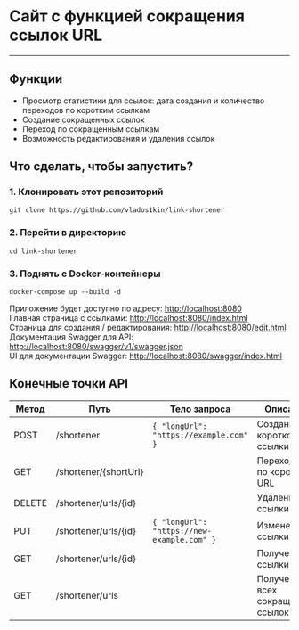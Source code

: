 # Сайт с функцией сокращения ссылок URL
***
## Функции
- Просмотр статистики для ссылок: дата создания и количество переходов по коротким ссылкам
- Создание сокращенных ссылок
- Переход по сокращенным ссылкам
- Возможность редактирования и удаления ссылок
## Что сделать, чтобы запустить?
### **1. Клонировать этот репозиторий**
```shell
git clone https://github.com/vlados1kin/link-shortener
```
### **2. Перейти в директорию**
```shell
cd link-shortener
```
### **3. Поднять с Docker-контейнеры**
```shell
docker-compose up --build -d
```
Приложение будет доступно по адресу: [http://localhost:8080](http://localhost:8080)<br>
Главная страница с ссылками: [http://localhost:8080/index.html](http://localhost:8080/index.html)<br>
Страница для создания / редактирования: [http://localhost:8080/edit.html](http://localhost:8080/edit.html)<br>
Документация Swagger для API: [http://localhost:8080/swagger/v1/swagger.json](http://localhost:8080/swagger/v1/swagger.json)<br>
UI для документации Swagger: [http://localhost:8080/swagger/index.html](http://localhost:8080/swagger/index.html)

## Конечные точки API
| Метод  | Путь                  | Тело запроса                                   | Описание                          |
|--------|-----------------------|------------------------------------------------|-----------------------------------|
| POST   | /shortener            | ```{ "longUrl": "https://example.com" }```     | Создание<br/>короткой ссылки      |
| GET    | /shortener/{shortUrl} |                                                | Переход<br/>по короткому URL      |
| DELETE | /shortener/urls/{id}  |                                                | Удаление ссылки по id             |
| PUT    | /shortener/urls/{id}  | ```{ "longUrl": "https://new-example.com" }``` | Изменение ссылки по id            |
| GET    | /shortener/urls/{id}  |                                                | Получение ссылки по id            |
| GET    | /shortener/urls       |                                                | Получение всех сокращенных ссылок |
